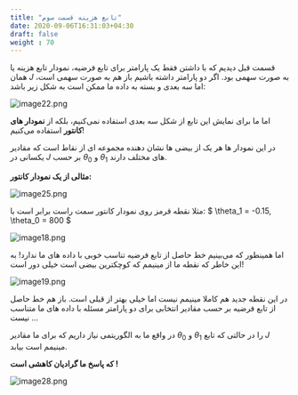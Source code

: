 ```yaml
---
title: "تابع هزینه قسمت سوم"
date: 2020-09-06T16:31:03+04:30
draft: false
weight : 70
---
```


قسمت قبل دیدیم که با داشتن فقط یک پارامتر برای
تابع فرضیه، نمودار تابع هزینه یا همان $J$  به صورت
سهمی بود.
اگر دو پارامتر داشته باشیم باز هم به صورت سهمی
است، اما سه بعدی و بسته به داده ما ممکن است به
شکل زیر باشد:

![image22.png](../images/image22.png?width=25pc)

اما ما برای نمایش این تابع از شکل سه بعدی استفاده
نمی‌کنیم‌، بلکه از 
**<span class="top-dict" data-tipso="contour plot">نمودار های کانتور</span>**
استفاده می‌کنیم!

در این نمودار ها هر یک از بیضی ها نشان دهنده
مجموعه ای از نقاط است که مقادیر یکسانی در $J$
بر حسب $\theta_0$ و $\theta_1$ های مختلف دارند.

**مثالی از یک نمودار کانتور:**

![image25.png](../images/image25.png?width=20pc)

مثلا نقطه قرمز روی نمودار کانتور سمت راست برابر
است با: $ \theta_1 = -0.15, \theta_0 = 800 $

![image18.png](../images/image18.png?width=35pc)

اما همینطور که می‌بینیم خط حاصل از تابع فرضیه
تناسب خوبی با داده های ما ندارد!
به این خاطر که نقطه ما از مینیمم که کوچکترین 
بیضی است خیلی دور است!

![image19.png](../images/image19.png?width=35pc)

در این نقطه جدید هم کاملا مینیمم نیست اما خیلی
بهتر از قبلی است.
باز هم خط حاصل از تابع فرضیه بر حسب مقادیر 
انتخابی برای دو پارامتر مسئله با داده های ما 
متناسب نیست ...

در واقع ما به الگوریتمی نیاز داریم که برای ما مقادیر
$\theta_0$ و $\theta_1$  را در حالتی که تابع $J$  مینیمم است
بیابد.

**که پاسخ ما  <span class="top-dict" data-tipso="gradient descent">گرادیان کاهشی</span> است !**

![image28.png](../images/image28.png?width=35pc)
